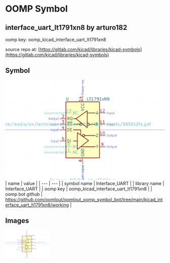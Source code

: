 # OOMP Symbol  
## interface_uart_lt1791xn8  by arturo182  
  
oomp key: oomp_kicad_interface_uart_lt1791xn8  
  
source repo at: [https://gitlab.com/kicad/libraries/kicad-symbols](https://gitlab.com/kicad/libraries/kicad-symbols)  
## Symbol  
  
[![working.png](working_600.png)](working.png)  
| name | value | 
| --- | --- | 
| symbol name | Interface_UART | 
| library name | Interface_UART | 
| oomp key | oomp_kicad_interface_uart_lt1791xn8 | 
| oomp bot github | https://github.com/oomlout/oomlout_oomp_symbol_bot/tree/main/kicad_interface_uart_lt1791xn8/working | 
## Images  
  
[![working.png](working_140.png)](working.png)  
